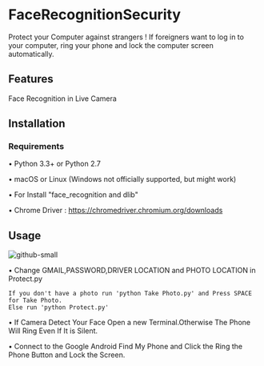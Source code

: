 # FaceRecognitionSecurity
Protect your Computer against strangers ! If foreigners want to log in to your computer, ring your phone and lock the computer screen automatically.
## Features

Face Recognition in Live Camera


## Installation
### Requirements
• Python 3.3+ or Python 2.7

• macOS or Linux (Windows not officially supported, but might work)

• For Install "face_recognition and dlib" 

• Chrome Driver : https://chromedriver.chromium.org/downloads

## Usage
![github-small](obama.png)

• Change GMAIL,PASSWORD,DRIVER LOCATION and PHOTO LOCATION in Protect.py 

```
If you don't have a photo run 'python Take Photo.py' and Press SPACE for Take Photo.
Else run 'python Protect.py'
```

• If Camera Detect Your Face Open a new Terminal.Otherwise The Phone Will Ring Even If It is Silent.

• Connect to the Google Android Find My Phone and Click the Ring the Phone Button and Lock the Screen.





